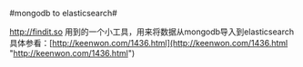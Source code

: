 #mongodb to elasticsearch#

http://findit.so 用到的一个小工具，用来将数据从mongodb导入到elasticsearch  
具体参看：[http://keenwon.com/1436.html](http://keenwon.com/1436.html "http://keenwon.com/1436.html")
